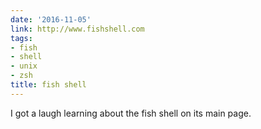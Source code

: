 ```yaml
---
date: '2016-11-05'
link: http://www.fishshell.com
tags:
- fish
- shell
- unix
- zsh
title: fish shell
---
```


I got a laugh learning about the fish shell on its main page.
